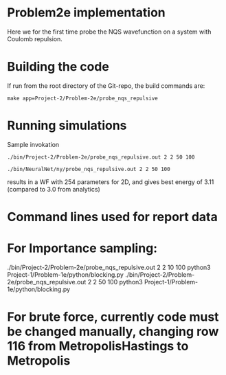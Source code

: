 # Problem2e implementation

Here we for the first time probe the NQS wavefunction on a system with Coulomb repulsion.

# Building the code
If run from the root directory of the Git-repo, the build commands are:

```
make app=Project-2/Problem-2e/probe_nqs_repulsive
```

# Running simulations

Sample invokation
```
./bin/Project-2/Problem-2e/probe_nqs_repulsive.out 2 2 50 100
```

```
./bin/NeuralNet/ny/probe_nqs_repulsive.out 2 2 50 100
```

results in a WF with 254 parameters for 2D, and gives best energy of 3.11 (compared to 3.0 from analytics)

# Command lines used for report data
# For Importance sampling:
./bin/Project-2/Problem-2e/probe_nqs_repulsive.out 2 2 10 100
python3 Project-1/Problem-1e/python/blocking.py
./bin/Project-2/Problem-2e/probe_nqs_repulsive.out 2 2 50 100
python3 Project-1/Problem-1e/python/blocking.py

# For brute force, currently code must be changed manually, changing row 116 from MetropolisHastings to Metropolis